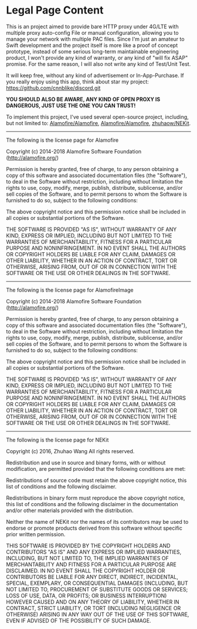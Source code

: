 # Legal Page Content

This is an project aimed to provide bare HTTP proxy under 4G/LTE with multiple proxy auto-config File or manual configuration, allowing you to manage your network with multiple PAC files. Since I'm just an amateur to Swift development and the project itself is more like a proof of concept prototype, instead of some serious long-term maintainable engineering product, I won't provide any kind of warranty, or any kind of "will fix ASAP" promise. For the same reason, I will also not write any kind of Test/Unit Test.

It will keep free, without any kind of advertisement or In-App-Purchase. If you really enjoy using this app, think about star my project: https://github.com/cnnblike/discord.git

**YOU SHOULD ALSO BE AWARE, ANY KIND OF OPEN PROXY IS DANGEROUS, JUST USE THE ONE YOU CAN TRUST!**

To implement this project, I've used several open-source project, including, but not limited to: [Alamofire/Alamofire](https://github.com/Alamofire/Alamofire), [Alamofire/Alamofire](https://github.com/Alamofire/AlamofireImage), [zhuhaow/NEKit](https://github.com/zhuhaow/NEKit).

----

The following is the license page for Alamofire

Copyright (c) 2014-2018 Alamofire Software Foundation (http://alamofire.org/)

Permission is hereby granted, free of charge, to any person obtaining a copy of this software and associated documentation files (the "Software"), to deal in the Software without restriction, including without limitation the rights to use, copy, modify, merge, publish, distribute, sublicense, and/or sell copies of the Software, and to permit persons to whom the Software is furnished to do so, subject to the following conditions:

The above copyright notice and this permission notice shall be included in all copies or substantial portions of the Software.

THE SOFTWARE IS PROVIDED "AS IS", WITHOUT WARRANTY OF ANY KIND, EXPRESS OR IMPLIED, INCLUDING BUT NOT LIMITED TO THE WARRANTIES OF MERCHANTABILITY, FITNESS FOR A PARTICULAR PURPOSE AND NONINFRINGEMENT. IN NO EVENT SHALL THE AUTHORS OR COPYRIGHT HOLDERS BE LIABLE FOR ANY CLAIM, DAMAGES OR OTHER LIABILITY, WHETHER IN AN ACTION OF CONTRACT, TORT OR OTHERWISE, ARISING FROM, OUT OF OR IN CONNECTION WITH THE SOFTWARE OR THE USE OR OTHER DEALINGS IN THE SOFTWARE.

----

The following is the license page for AlamofireImage

Copyright (c) 2014-2018 Alamofire Software Foundation (http://alamofire.org/)

Permission is hereby granted, free of charge, to any person obtaining a copy of this software and associated documentation files (the "Software"), to deal in the Software without restriction, including without limitation the rights to use, copy, modify, merge, publish, distribute, sublicense, and/or sell copies of the Software, and to permit persons to whom the Software is furnished to do so, subject to the following conditions:

The above copyright notice and this permission notice shall be included in all copies or substantial portions of the Software.

THE SOFTWARE IS PROVIDED "AS IS", WITHOUT WARRANTY OF ANY KIND, EXPRESS OR IMPLIED, INCLUDING BUT NOT LIMITED TO THE WARRANTIES OF MERCHANTABILITY, FITNESS FOR A PARTICULAR PURPOSE AND NONINFRINGEMENT. IN NO EVENT SHALL THE AUTHORS OR COPYRIGHT HOLDERS BE LIABLE FOR ANY CLAIM, DAMAGES OR OTHER LIABILITY, WHETHER IN AN ACTION OF CONTRACT, TORT OR OTHERWISE, ARISING FROM, OUT OF OR IN CONNECTION WITH THE SOFTWARE OR THE USE OR OTHER DEALINGS IN THE SOFTWARE.

----

The following is the license page for NEKit

Copyright (c) 2016, Zhuhao Wang All rights reserved.

Redistribution and use in source and binary forms, with or without modification, are permitted provided that the following conditions are met:

Redistributions of source code must retain the above copyright notice, this list of conditions and the following disclaimer.

Redistributions in binary form must reproduce the above copyright notice, this list of conditions and the following disclaimer in the documentation and/or other materials provided with the distribution.

Neither the name of NEKit nor the names of its contributors may be used to endorse or promote products derived from this software without specific prior written permission.

THIS SOFTWARE IS PROVIDED BY THE COPYRIGHT HOLDERS AND CONTRIBUTORS "AS IS" AND ANY EXPRESS OR IMPLIED WARRANTIES, INCLUDING, BUT NOT LIMITED TO, THE IMPLIED WARRANTIES OF MERCHANTABILITY AND FITNESS FOR A PARTICULAR PURPOSE ARE DISCLAIMED. IN NO EVENT SHALL THE COPYRIGHT HOLDER OR CONTRIBUTORS BE LIABLE FOR ANY DIRECT, INDIRECT, INCIDENTAL, SPECIAL, EXEMPLARY, OR CONSEQUENTIAL DAMAGES (INCLUDING, BUT NOT LIMITED TO, PROCUREMENT OF SUBSTITUTE GOODS OR SERVICES; LOSS OF USE, DATA, OR PROFITS; OR BUSINESS INTERRUPTION) HOWEVER CAUSED AND ON ANY THEORY OF LIABILITY, WHETHER IN CONTRACT, STRICT LIABILITY, OR TORT (INCLUDING NEGLIGENCE OR OTHERWISE) ARISING IN ANY WAY OUT OF THE USE OF THIS SOFTWARE, EVEN IF ADVISED OF THE POSSIBILITY OF SUCH DAMAGE.